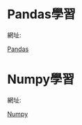 # Pandas學習
網址:

[Pandas](https://github.com/chengen19133/AI-class/blob/main/PANDA_2022_03_11.ipynb)

# Numpy學習
網址:

[Numpy](https://github.com/chengen19133/AI-class/blob/main/NUMPY_2022_03_04.ipynb)
